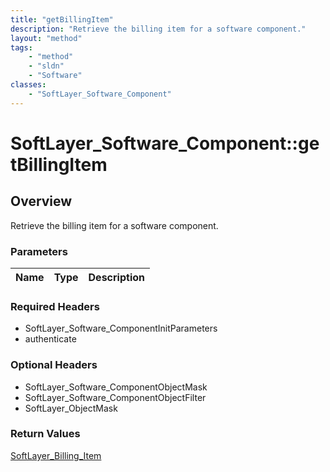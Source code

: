 ```yaml
---
title: "getBillingItem"
description: "Retrieve the billing item for a software component."
layout: "method"
tags:
    - "method"
    - "sldn"
    - "Software"
classes:
    - "SoftLayer_Software_Component"
---
```

# SoftLayer_Software_Component::getBillingItem
## Overview 
Retrieve the billing item for a software component.

### Parameters 
|Name | Type | Description |
| --- | --- | --- |


### Required Headers
* SoftLayer_Software_ComponentInitParameters
* authenticate

### Optional Headers
* SoftLayer_Software_ComponentObjectMask
* SoftLayer_Software_ComponentObjectFilter
* SoftLayer_ObjectMask

### Return Values
<a href='/reference/datatypes/SoftLayer_Billing_Item'>SoftLayer_Billing_Item </a>

